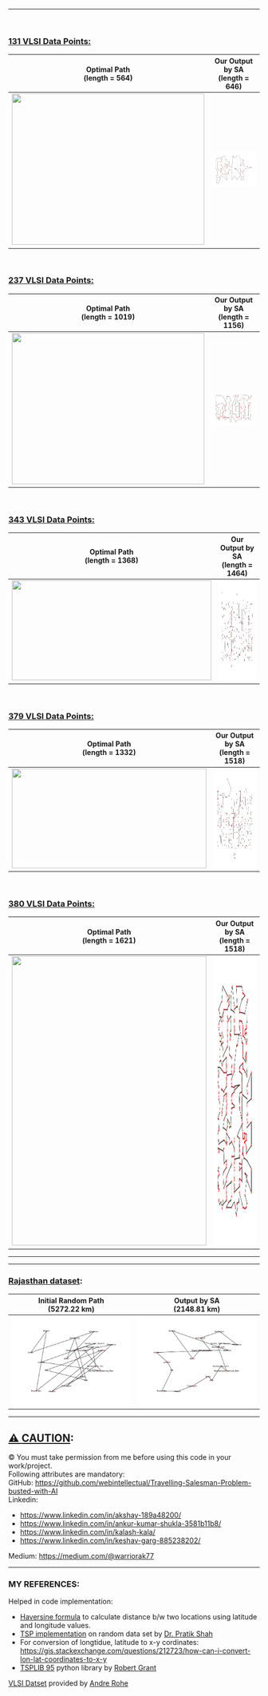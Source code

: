 

---
<br>

### **<u>131 VLSI Data Points:</u>**
Optimal Path <br> (length = 564)            |  Our Output by SA <br> (length = 646)
:-------------------------:|:-------------------------:
<img src="https://www.math.uwaterloo.ca/tsp/vlsi/xqf131.tour.gif" width=386 height=303>  |  <img src="Images/131_output.png" >

<br>

### <u>**237 VLSI Data Points:**</u>
Optimal Path<br>(length = 1019)            |  Our Output by SA<br>(length = 1156)
:-------------------------:|:-------------------------:
<img src="https://www.math.uwaterloo.ca/tsp/vlsi/xqg237.tour.gif" width=386 height=303>  |  ![](Images/237_output.png)

<br>

### **<u>343 VLSI Data Points:</u>**
Optimal Path<br>(length = 1368)            |  Our Output by SA<br>(length = 1464)
:-------------------------:|:-------------------------:
<img src="https://www.math.uwaterloo.ca/tsp/vlsi/pma343.tour.gif" width=400 height=200>  |  <img src="Images/343_output.png" width=400 height=200>

<br>

### **<u>379 VLSI Data Points:</u>**
Optimal Path<br>(length = 1332)            |  Our Output by SA<br>(length = 1518)
:-------------------------:|:-------------------------:
<img src="https://www.math.uwaterloo.ca/tsp/vlsi/pka379.tour.gif" width=390 height=200>  |  <img src="Images/379_output.png" width=390 height=200>

<br>

### **<u>380 VLSI Data Points:</u>**
Optimal Path<br>(length = 1621)            |  Our Output by SA<br>(length = 1518)
:-------------------------:|:-------------------------:
<img src="https://www.math.uwaterloo.ca/tsp/vlsi/bcl380.tour.gif" width=390 height=580>  |  <img src="Images/380_output.png" width=390 height=580>

---
---

### **<u>Rajasthan dataset</u>**:
Initial Random Path <br>(5272.22 km)           |  Output by SA <br> (2148.81 km)
:-------------------------:|:-------------------------:
![](Images/raj_init.png)  |  ![](Images/raj_output.png)

---
## <u>⚠ **CAUTION**</u>:
© You must take permission from me before using this code in your work/project. <br>
Following attributes are mandatory: <br>
GitHub: https://github.com/webintellectual/Travelling-Salesman-Problem-busted-with-AI <br>
Linkedin: 
- https://www.linkedin.com/in/akshay-189a48200/ <br>
- https://www.linkedin.com/in/ankur-kumar-shukla-3581b11b8/ <br>
- https://www.linkedin.com/in/kalash-kala/
- https://www.linkedin.com/in/keshav-garg-885238202/

Medium: https://medium.com/@warriorak77 <br>

---

### **MY REFERENCES**:
Helped in code implementation:

- [Haversine formula](https://www.geeksforgeeks.org/program-distance-two-points-earth/) to calculate distance b/w two locations using latitude and longitude values.
- [TSP implementation](https://github.com/pratikiiitv/cs302/blob/main/tsp_sa.m) on random data set by [Dr. Pratik Shah](https://pratikiiitv.github.io/)
- For conversion of longtidue, latitude to x-y cordinates: https://gis.stackexchange.com/questions/212723/how-can-i-convert-lon-lat-coordinates-to-x-y
- [TSPLIB 95](https://pypi.org/project/tsplib95/) python library by [Robert Grant](https://github.com/rhgrant10)

[VLSI Datset](https://www.math.uwaterloo.ca/tsp/vlsi/index.html) provided by [Andre Rohe](https://www.linkedin.com/in/andre-rohe-647521/)
